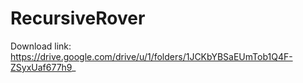 # RecursiveRover
Download link: https://drive.google.com/drive/u/1/folders/1JCKbYBSaEUmTob1Q4F-ZSyxUaf677h9_


